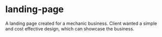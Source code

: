 # landing-page

A landing page created for a mechanic business. Client wanted a simple and cost effective design, which can showcase the business.
